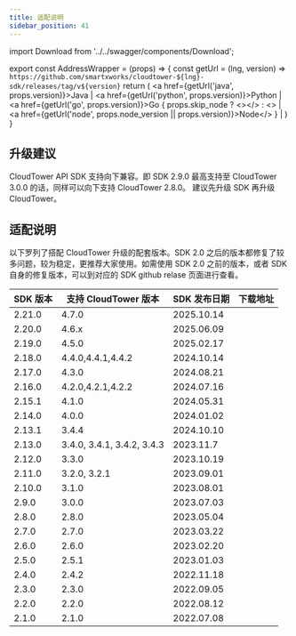 ```yaml
---
title: 适配说明
sidebar_position: 41
---
```

import Download from '../../swagger/components/Download';

export const AddressWrapper = (props) => {
  const getUrl = (lng, version) => `https://github.com/smartxworks/cloudtower-${lng}-sdk/releases/tag/v${version}`
  return (
    <span>
      <a href={getUrl('java', props.version)}>Java</a> | <a href={getUrl('python', props.version)}>Python</a> |  <a href={getUrl('go', props.version)}>Go </a> {
        props.skip_node ? <></> : <> | <a href={getUrl('node', props.node_version || props.version)}>Node</a></> 
      } | <Download version={props.file_version} />
    </span>
  )
}


## 升级建议
CloudTower API SDK 支持向下兼容。即 SDK 2.9.0 最高支持至 CloudTower 3.0.0 的话，同样可以向下支持 CloudTower 2.8.0。
建议先升级 SDK 再升级 CloudTower。 

## 适配说明
以下罗列了搭配 CloudTower 升级的配套版本。SDK 2.0 之后的版本都修复了较多问题，较为稳定，更推荐大家使用。如需使用 SDK 2.0 之前的版本，或者 SDK 自身的修复版本，可以到对应的 SDK github relase 页面进行查看。

| SDK 版本 | 支持 CloudTower 版本 | SDK 发布日期 | 下载地址 |
| --- | --- | --- | --- |
| 2.21.0 | 4.7.0 | 2025.10.14 | <AddressWrapper version="2.21.0" file_version="4.7.0"/>|
| 2.20.0 | 4.6.x | 2025.06.09 | <AddressWrapper version="2.20.0" file_version="4.6.0"/>|
| 2.19.0 | 4.5.0 | 2025.02.17 | <AddressWrapper version="2.19.0" file_version="4.5.0"/>|
| 2.18.0 | 4.4.0,4.4.1,4.4.2 | 2024.10.14 | <AddressWrapper version="2.18.0" file_version="4.4.0" node_version="2.18.0"/>|
| 2.17.0 | 4.3.0 | 2024.08.21 | <AddressWrapper version="2.17.0" file_version="4.3.0" node_version="2.17.0"/>|
| 2.16.0 | 4.2.0,4.2.1,4.2.2 | 2024.07.16 | <AddressWrapper version="2.16.0" file_version="4.2.0" node_version="2.16.0"/>|
| 2.15.1 | 4.1.0 | 2024.05.31 | <AddressWrapper version="2.15.1" file_version="4.1.0" node_version="2.15.0"/>|
| 2.14.0 | 4.0.0 | 2024.01.02 | <AddressWrapper version="2.14.0" file_version="4.0.0"/>|
| 2.13.1 | 3.4.4 | 2024.10.10 | <AddressWrapper version="2.13.1" file_version="3.4.4"/>|
| 2.13.0 | 3.4.0, 3.4.1, 3.4.2, 3.4.3 | 2023.11.7 | <AddressWrapper version="2.13.0" file_version="3.4.0"/>|
| 2.12.0 | 3.3.0 | 2023.10.19 | <AddressWrapper version="2.12.0" file_version="3.3.0"/>|
| 2.11.0 | 3.2.0, 3.2.1 | 2023.09.01 | <AddressWrapper version="2.11.0" file_version="3.2.0"/>|
| 2.10.0 | 3.1.0 | 2023.08.01 | <AddressWrapper version="2.10.0" file_version="3.1.0"/>|
| 2.9.0 | 3.0.0 | 2023.07.03 | <AddressWrapper version="2.9.0" file_version="3.0.0"/>|
| 2.8.0 | 2.8.0 | 2023.05.04 | <AddressWrapper version="2.8.0" file_version="2.8.0"/>|
| 2.7.0 | 2.7.0 | 2023.03.22 | <AddressWrapper version="2.7.0" file_version="2.7.0"/>|
| 2.6.0 | 2.6.0 | 2023.02.20 | <AddressWrapper version="2.6.0" file_version="2.6.0"/>|
| 2.5.0 | 2.5.1 | 2023.01.03 | <AddressWrapper version="2.5.0" file_version="2.5.0"/>|
| 2.4.0 | 2.4.2 | 2022.11.18 | <AddressWrapper version="2.4.0" node_version="2.4.1" file_version="2.4.0"/>|
| 2.3.0 | 2.3.0 | 2022.09.05 | <AddressWrapper version="2.3.0" skip_node file_version="2.3.0"/>|
| 2.2.0 | 2.2.0 | 2022.08.12 | <AddressWrapper version="2.2.0" skip_node file_version="2.2.0"/>|
| 2.1.0 | 2.1.0 | 2022.07.08 | <AddressWrapper version="2.1.0" skip_node file_version="2.1.0"/>|


